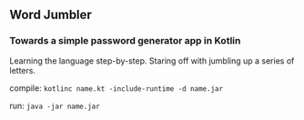 ## Word Jumbler

### Towards a simple password generator app in Kotlin

Learning the language step-by-step. Staring off with jumbling up a series of letters.

compile: ```kotlinc name.kt -include-runtime -d name.jar```

run: ```java -jar name.jar```
